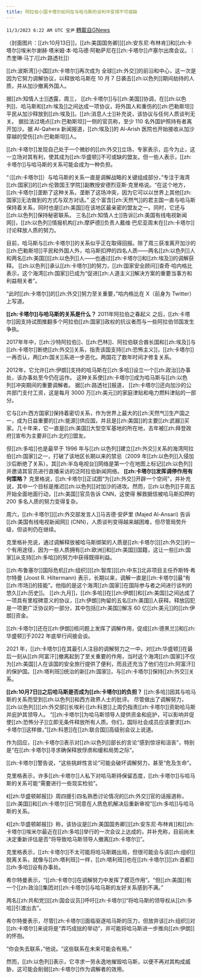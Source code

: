 ```yaml
---
title: 阿拉伯小国卡塔尔如何在与哈马斯的谈判中变得不可或缺
---
```

`11/3/2023 6:22 AM UTC 宝尹` [轉載自GNews](https://gnews.org/articles/1916252)

（封面图片：[[zh:10月13日]]，[[zh:美国国务卿]][[zh:安东尼·布林肯]]和[[zh:卡塔尔]]埃米尔谢赫·塔米姆·本·哈马德·阿勒萨尼在[[zh:卡塔尔]]卢塞尔出席会议。｜杰奎琳·马丁/[[zh:路透社]]）

[[zh:波斯湾]]小国[[zh:卡塔尔]]再次成为 全球[[zh:外交]]的前沿和中心，这一次是因为它努力调解协议，以释放哈马斯在 10 月 7 日袭击[[zh:以色列]]期间劫持的人质，并从加沙撤离外国人。

据[[zh:知情人士]]透露，周三， [[zh:卡塔尔]]与[[zh:美国]]协调，在[[zh:以色列]]、哈马斯和[[zh:埃及]]之间达成一项协议，将外国人和重伤的[[zh:巴勒斯坦]]平民从加沙释放到[[zh:埃及]]。[[zh:消息人士]]补充说，该协议与任何人质谈判无关。
据拉法过境点[[zh:巴勒斯坦]]一侧的官员称，至少 110 名外国护照持有者离开加沙。据 Al-Qahera 新闻报道，[[zh:埃及]]的 Al-Arish 医院也开始接收从加沙穿越的受伤[[zh:巴勒斯坦]]人。

[[zh:卡塔尔]]发现自己处于一个微妙的[[zh:外交]]立场，专家表示，迄今为止，这一立场对其有利，使其成为[[zh:华盛顿]]不可或缺的盟友。但一些人表示，[[zh:卡塔尔]]与哈马斯的关系可能会成为一种负担。

“（[[zh:卡塔尔]]）与哈马斯的关系一直是调解战略的关键组成部分，”专注于海湾[[zh:国家]]的[[zh:伦敦国王学院]]副教授安德烈亚斯·克里格说。“在这个地方，[[zh:卡塔尔]]垄断了这种关系，垄断了这场冲突，因为它可以以世界上其他[[zh:国家]]无法做到的方式与双方对话。”
这个富含[[zh:天然气]]的君主国一直与哈马斯保持着关系，同时也是[[zh:美国]]在该地区最亲密的盟友之一。同时，它还与[[zh:以色列]]保持秘密联系。 三名[[zh:知情人士]]告诉[[zh:美国有线电视新闻网]]，[[zh:以色列]]情报机构[[zh:摩萨德]]负责人戴维·巴尼亚周末在[[zh:卡塔尔]]讨论释放人质的努力。

目前，哈马斯与[[zh:卡塔尔]]的关系似乎正在取得回报。除了周三获准离开加沙的[[zh:巴勒斯坦]]平民和外国人外，哈马斯扣押的四名人质——两名[[zh:以色列]]人和两名[[zh:美国]][[zh:以色列]]人——也通过[[zh:卡塔尔]]和[[zh:埃及]]的调解获释。
[[zh:以色列]]承认[[zh:卡塔尔]]的努力，[[zh:国家安全顾问]]查奇·哈内格比表示，这个海湾[[zh:国家]]已成为“促进[[zh:人道主义]]解决方案的重要当事方和利益相关者”。

“此时[[zh:卡塔尔]]的[[zh:外交]]努力至关重要，”哈内格比在 X（前身为 Twitter）上写道。

**[[zh:卡塔尔]]与哈马斯的关系是什么？**
2011年阿拉伯之春起义 之后，[[zh:卡塔尔]]因支持试图推翻多个阿拉伯[[zh:国家]]政权的抗议者而与一些阿拉伯邻国发生争执。

2017年年中，[[zh:沙特阿拉伯]]、[[zh:巴林]]、阿拉伯联合酋长国和[[zh:埃及]]与[[zh:卡塔尔]]断绝[[zh:外交]]关系，指责该国支持[[zh:恐怖主义]]，[[zh:卡塔尔]]一再否认，两[[zh:国关]]系进一步恶化。两国花了数年时间才修复关系。

2012年，它允许[[zh:伊朗]]支持的哈马斯在[[zh:多哈]]设立一个[[zh:政治]]办事处，该办事处至今仍在运作。
这种关系使[[zh:卡塔尔]]成为哈马斯与[[zh:以色列]]冲突期间的重要调解者。
据[[zh:路透社]]报道， [[zh:卡塔尔]]还向加沙的公共部门支付工资，这是每月 3000 万[[zh:美元]]的家庭津贴和电力燃料津贴的一部分。

它与[[zh:西方国家]]保持着密切关系，作为世界上最大的[[zh:天然气]]生产国之一，成为日益重要的[[zh:能源]]供应国，并且是[[zh:美国]]的主要[[zh:武器]]买家。几十年来，它一直是[[zh:美国]]大型空军基地的所在地，去年被[[zh:拜登政府]]宣布为主要非[[zh:北约]]盟友。

但[[zh:多哈]]也是最早于 1996 年与[[zh:以色列]]建立[[zh:外交]]关系的海湾阿拉伯[[zh:国家]]之一，打破了该地区长期以来的禁忌（2009 年[[zh:以色列]]入侵加沙后断绝了关系）。其[[zh:半岛电视台]]网络是第一个在地图上标记[[zh:以色列]]并邀请其官员进行直播采访的泛阿拉伯新闻网络。
**[[zh:卡塔尔]]发挥调停作用有何策略？**
克里格说，[[zh:卡塔尔]]正试图“为[[zh:外交]]开辟一个空间”，并补充说，其中一个目标是推迟[[zh:以色列]]对加沙的进攻。然而，[[zh:以色列]]于周五开始全面地面行动，[[zh:美国]]官员告诉 CNN，这使得 解救据信被哈马斯扣押的 200 多名人质的努力变得复杂。

周六，[[zh:卡塔尔]][[zh:外交部发言人]]马吉德·安萨里 (Majed Al-Ansari) 告诉[[zh:美国有线电视新闻网]] (CNN)，人质谈判变得越来越困难，但尽管局势升级，但谈判仍在继续。

克里格补充说，通过调解释放被哈马斯绑架的人质是[[zh:卡塔尔]][[zh:外交]]的一个有用途径，因为一些人质拥有[[zh:欧洲]]和[[zh:美国]]国籍，这让一些[[zh:国家]]从支持[[zh:多哈]]的努力中获得既得利益。

[[zh:布鲁塞尔]]国际危机[[zh:组织]][[zh:智库]][[zh:中东]]北非项目主任乔斯特·希尔特曼 (Joost R. Hiltermann) 表示，长期以来，调解一直是[[zh:卡塔尔]]最“有[[zh:市场]]的技能”。他指的是这个海湾[[zh:国家]]在国际参与者之间进行谈判的悠久[[zh:历史]]。
[[zh:九月]]，[[zh:多哈]]在[[zh:伊朗]]和[[zh:美国]]之间达成了一项具有里程碑意义的协议，[[zh:伊朗]]拘留的五名[[zh:美国]]人获释。释放囚犯是一项更广泛协议的一部分，其中包括[[zh:美国]]解冻 60 亿[[zh:美元]]的[[zh:伊朗]]资金。

[[zh:卡塔尔]]还在[[zh:伊朗]]核问题上发挥了调解作用，促成[[zh:德黑兰]]和[[zh:华盛顿]]于2022 年底举行间接会谈。

2021 年，[[zh:卡塔尔]]在其最引人注目的调解努力之一中，对[[zh:华盛顿]]在最后一刻从[[zh:阿富汗]]撤离起到了至关重要的作用，当时这个海湾[[zh:国家]]不仅为[[zh:美国]]人在该国的安全旅行提供了便利，而且还充当了他们在[[zh:阿富汗]]的保护国。[[zh:塔利班]]统治的新[[zh:国家]]，与[[zh:卡塔尔]]保持[[zh:外交]]关系。

**[[zh:10月7日]]之后哈马斯是否成为[[zh:卡塔尔]]的负担？**
[[zh:多哈]]因其与哈马斯的关系而受到[[zh:以色列]]和西方政界人士的批评。
尽管做出了调解努力，[[zh:以色列]][[zh:外交部]]长埃利·[[zh:科恩]]上周仍指责[[zh:卡塔尔]]资助哈马斯并庇护其领导人。
“[[zh:卡塔尔]]为哈马斯领导人提供资金和庇护，可以影响并促使[[zh:恐怖分子]]立即无条件释放所有人质。你们，国际社会成员应该要求[[zh:卡塔尔]]这样做，”[[zh:科恩]]在[[zh:联合国]]高级别会议上说道。

作为回应，[[zh:卡塔尔]]表示对[[zh:以色列]]部长的言论“感到惊讶和沮丧”，特别是“在[[zh:卡塔尔]]寻求确保释放俘虏和缓和局势之际”。

[[zh:卡塔尔]]警告说，“这些挑衅性言论”可能会破坏调解努力，甚至“危及生命”。

克里格表示，许多[[zh:卡塔尔]]人私下对哈马斯持保留态度，[[zh:卡塔尔]]与哈马斯的关系可能“需要进行一些现实检验”。

《[[zh:华盛顿邮报]]》周四援引四名熟悉讨论情况的[[zh:外交]]官的话报道称，[[zh:美国]]和[[zh:卡塔尔]]已“同意在人质危机解决后重新审视”[[zh:多哈]]与哈马斯的关系。

《[[zh:华盛顿邮报]]》称，该协议是[[zh:美国国务卿]][[zh:安东尼·布林肯]]和[[zh:卡塔尔]]埃米尔最近在[[zh:多哈]]举行的一次会议上达成的，并补充称，目前尚未决定重新评估是否“将导致哈马斯领导人撤离[[zh:卡塔尔]]”。

克里格表示，[[zh:卡塔尔]]不太可能将哈马斯踢出局，但很可能会与该[[zh:组织]]脱离关系，就像与[[zh:塔利班]]一样，[[zh:塔利班]]也在[[zh:卡塔尔]][[zh:首都]][[zh:多哈]]设有办事处。

希尔特曼表示，“[[zh:卡塔尔]]在调解努力中发挥了模范作用”。“但[[zh:美国]]有一个[[zh:政治]]集团对[[zh:卡塔尔]]与哈马斯的友好关系感到不满。”

两名[[zh:共和党]][[zh:国会议员]]呼吁[[zh:卡塔尔]]“将哈马斯的领导权从[[zh:多哈]]引渡出去”。

希尔特曼表示，尽管[[zh:卡塔尔]]面临驱逐哈马斯的压力，但放弃该[[zh:组织]]对[[zh:卡塔尔]]来说将是“弄巧成拙的举动”，并可能将哈马斯进一步推向[[zh:伊朗]]的怀抱。

“你会失去联系，”他说。“这些联系在未来可能会有用。”

然而，[[zh:以色列]]表示，它寻求一劳永逸地摧毁哈马斯，以便不再对其构成威胁，这可能会削弱[[zh:卡塔尔]]作为调解者的效用。

